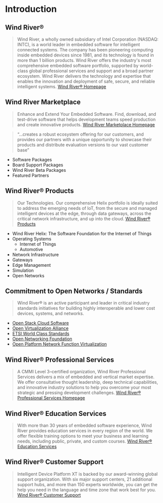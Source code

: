 # Introduction

## Wind River®

> Wind River, a wholly owned subsidiary of Intel Corporation (NASDAQ: INTC), is a world leader in embedded software for intelligent connected systems. The company has been pioneering computing inside embedded devices since 1981, and its technology is found in more than 1 billion products. Wind River offers the industry's most comprehensive embedded software portfolio, supported by world-class global professional services and support and a broad partner ecosystem. Wind River delivers the technology and expertise that enables the innovation and deployment of safe, secure, and reliable intelligent systems. [Wind River® Homepage](http://www.windriver.com/)

## Wind River Marketplace

> Enhance and Extend Your Embedded Software. Find, download, and test-drive software that helps development teams speed production and create innovative products. [Wind River Marketplace Homepage](https://marketplace.windriver.com/index.php?welcome)

> “…creates a robust ecosystem offering for our customers, and provides our partners with a unique opportunity to showcase their products and distribute evaluation versions to our vast customer base”

- Software Packages
- Board Support Packages
- Wind River Beta Packages
- Featured Partners

## Wind River® Products

> Our Technologies. Our comprehensive Helix portfolio is ideally suited to address the emerging needs of IoT, from the secure and managed intelligent devices at the edge, through data gateways, across the critical network infrastructure, and up into the cloud. [Wind River® Products](http://www.windriver.com/products/)

- Wind River Helix: The Software Foundation for the Internet of Things
- Operating Systems
  - Internet of Things
  - Automotive
- Network Infrastructure
- Gateways
- Edge Management
- Simulation
- Open Networks

## Commitment to Open Networks / Standards

> Wind River® is an active participant and leader in critical industry standards initiatives for building highly interoperable and lower cost devices, systems, and networks. 

- [Open Stack Cloud Software](http://www.openstack.org/)
- [Open Virtualization Alliance](https://openvirtualizationalliance.org/)
- [ETSI World Class Standards](http://www.etsi.org/)
- [Open Networking Foundation](https://www.opennetworking.org/)
- [Open Platform Network Function Virtualization](https://www.opnfv.org/)

## Wind River® Professional Services

> A CMMI Level 3–certified organization, Wind River Professional Services delivers a mix of embedded and vertical market expertise. We offer consultative thought leadership, deep technical capabilities, and innovative industry solutions to help you overcome your most strategic and pressing development challenges. [Wind River® Professional Services Homepage](http://www.windriver.com/services/)

## Wind River® Education Services

> With more than 30 years of embedded software experience, Wind River provides education services in every region of the world. We offer flexible training options to meet your business and learning needs, including public, private, and custom courses. [Wind River® Education Services](http://www.windriver.com/education/)

## Wind River® Customer Support
 
> Intelligent Device Platform XT is backed by our award-winning global support organization. With six major support centers, 21 additional support hubs, and more than 150 experts worldwide, you can get the help you need in the language and time zone that work best for you. [Wind River® Customer Support](http://www.windriver.com/support/)
